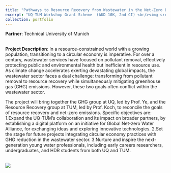 ```yaml
---
title: "Pathways to Resource Recovery from Wastewater in the Net-Zero Era"
excerpt: "UQ-TUM Workshop Grant Scheme  (AUD 10K, 2nd CI) <br/><img src='/images/UQ-TUM.png'>"
collection: portfolio
---
```

**Partner**: Technical University of Munich

<br/>**Project Description**: In a resource-constrained world with a growing population, transitioning to a circular economy is imperative. For over a century, wastewater services have focused on pollutant removal, effectively protecting public and environmental health but inefficient in resource use. As climate change accelerates exerting devastating global impacts, the wastewater sector faces a dual challenge: transforming from pollutant removal to resource recovery while simultaneously mitigating greenhouse gas (GHG) emissions. However, these two goals often conflict within the wastewater sector. 

The project will bring together the GHG group at UQ, led by Prof. Ye, and the Resource Recovery group at TUM, led by Prof. Koch, to reconcile the goals of resource recovery and net-zero emissions. Specific objectives are:
1.Expand the UQ-TUM’s collaboration and its impact on broader partners, by establishing a digital platform on an initiative for Global Net-zero Water Alliance, for exchanging ideas and exploring innovative technologies.
2.Set the stage for future projects integrating circular economy practices with GHG reduction in the wastewater sector.
3.Nurture and inspire the next-generation young water professionals, including early careers researchers, undergraduates, and HDR students from both UQ and TUM.

<br/><img src='/images/UQ-TUM.png'>
